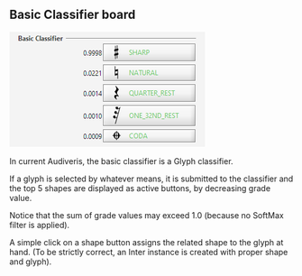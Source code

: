 ---
---
## Basic Classifier board

![](../assets/basic_classifier_board.png)

In current Audiveris, the basic classifier is a Glyph classifier.

If a glyph is selected by whatever means, it is submitted to the classifier and the top 5 shapes
are displayed as active buttons, by decreasing grade value.

Notice that the sum of grade values may exceed 1.0 (because no SoftMax filter is applied).

A simple click on a shape button assigns the related shape to the glyph at hand.
(To be strictly correct, an Inter instance is created with proper shape and glyph).
